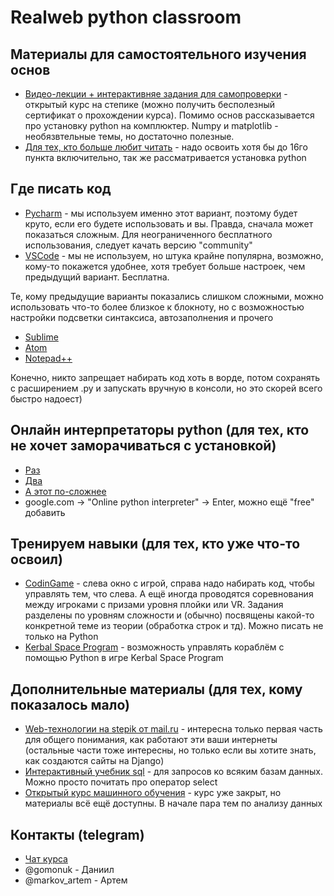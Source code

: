 Realweb python classroom
========================

Материалы для самостоятельного изучения основ
---------------------------------------------
* [Видео-лекции + интерактивняе задания для самопроверки](https://stepik.org/course/67) - открытый курс на степике (можно получить бесполезный сертификат о прохождении курса). Помимо основ рассказывается про установку python на комплюктер. Numpy и matplotlib - необязвтельные темы, но достаточно полезные.
* [Для тех, кто больше любит читать](https://pythonworld.ru/) - надо освоить хотя бы до 16го пункта включительно, так же рассматривается установка python

Где писать код
--------------
* [Pycharm](https://www.jetbrains.com/pycharm/) - мы используем именно этот вариант, поэтому будет круто, если его будете использовать и вы. Правда, сначала может показаться сложным. Для неограниченного бесплатного использования, следует качать версию "community"
* [VSCode](https://code.visualstudio.com/) - мы не используем, но штука крайне популярна, возможно, кому-то покажется удобнее, хотя требует больше настроек, чем предыдущий вариант. Бесплатна.

Те, кому предыдущие варианты показались слишком сложными, можно использовать что-то более близкое к блокноту, но с возможностью настройки подсветки синтаксиса, автозаполнения и прочего
* [Sublime](https://www.sublimetext.com/)
* [Atom](https://atom.io/)
* [Notepad++](https://notepad-plus-plus.org/)

Конечно, никто запрещает набирать код хоть в ворде, потом сохранять с расширением .py и запускать вручную в консоли, но это скорей всего быстро надоест)

Онлайн интерпретаторы python (для тех, кто не хочет заморачиваться с установкой)
--------------------------------------------------------------------------------
* [Раз](https://www.jdoodle.com/python3-programming-online)
* [Два](https://colab.research.google.com/notebooks/welcome.ipynb#recent=true)
* [А этот по-сложнее](https://www.pythonanywhere.com)
* google.com -> "Online python interpreter" -> Enter, можно ещё "free" добавить

Тренируем навыки (для тех, кто уже что-то освоил)
-------------------------------------------------
* [CodinGame](https://www.codingame.com/start) - слева окно с игрой, справа надо набирать код, чтобы управлять тем, что слева. А ещё иногда проводятся соревнования между игроками с призами уровня плойки или VR. Задания разделены по уровням сложности и (обычно) посвящены какой-то конкретной теме из теории (обработка строк и тд). Можно писать не только на Python
* [Kerbal Space Program](https://github.com/krpc/krpc) - возможность управлять кораблём с помощью Python в игре Kerbal Space Program

Дополнительные материалы (для тех, кому показалось мало)
--------------------------------------------------------
* [Web-технологии на stepik от mail.ru](https://stepik.org/course/154) - интересна только первая часть для общего понимания, как работают эти ваши интернеты (остальные части тоже интересны, но только если вы хотите знать, как создаются сайты на Django)
* [Интерактивный учебник sql](http://www.sql-tutorial.ru/) - для запросов ко всяким базам данных. Можно просто почитать про оператор select
* [Открытый курс машинного обучения](https://habr.com/company/ods/blog/322626/) - курс уже закрыт, но материалы всё ещё доступны. В начале пара тем по анализу данных

Контакты (telegram)
-------------------
* [Чат курса](https://t.me/joinchat/D22GYBFOdzokyiVuJ4Rc0w)
* @gomonuk - Даниил
* @markov_artem - Артем